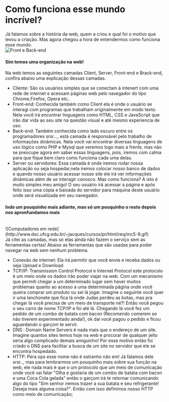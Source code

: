 # Como funciona esse mundo incrível?

 Já falamos sobre a história da web, quem a criou e qual foi o motivo que levou a criação. Mas agora chegou a hora de entendermos como funciona esse mundo.
 <br>
 ![Front e Back-end](https://image.slidesharecdn.com/camadasdofrontend-160516183426/95/camadas-do-frontend-8-638.jpg?cb=1463423693)
 <br>

#### Sim temos uma organização na web!

 Na web temos as seguintes camadas Client, Server, Front-end e Brack-end, confira abaixo uma explicação dessas camadas.
 
 - Cliente: 
 São os usuários simples que se conectam à intenert com uma rede de internet e acessam páginas web pelo navegador do tipo Chrome,Firefox, Opera etc.. 
 - Front-end: 
 Conhecida também como Client ela é onde o usuário se interagi com programas que trabalham originalmente em modo texto. Nela você irá encontrar linguagens como HTML, CSS e JavaScript que irão dar vida ao seu site na questão visual e até mesmo experiencia de uso.
 - Back-end:
 Também conhecida como lado escuro entre os programadores srsr..., está camada é responsável pelo trabalho de informações dinâmicas. Nela você vai encontrar diversas linguagens de uso lógico como PHP e Mysql que veremos logo mais a frente, mas não se preocupe agora em saber essas linguagens, pois, iremos com calma para que fique bem claro como funciona cada uma delas.
 - Server ou servidores:
 Essa camada é onde iremos rodar nossa aplicação ou seja hospedar,nela iremos colocar nosso banco de dados e quando nosso usuário acessar nosso site ele irá ver informações dinâmicas além de se interagir conosco. Mas como funciona? A isto é muito simples meu amigo! O seu usuário irá acessar a página e após feito isso uma cópia e baixada do servidor para máquina deste usuário onde será visualizada em seu navegador.
 
#### Indo um pouquinho mais adiante, mas só um pouquinho o resto depois nos apronfundamos mais 
<br>
 ![Computadores em  rede](http://www.dsc.ufcg.edu.br/~jacques/cursos/pr/html/req/mc5-9.gif)
<br>
Já citei as camadas, mas só elas ainda não fazem o serviço sem as ferramentas certas! Abaixo as ferramentas que são usadas para poder navegar na web sem nenhum problema.

- Conexão de internet: Ela irá permitir que você envie e receba dados ou seja Upload e Download
- TCP/IP: Transmission Control Protocol e Internet Protocol este protocolo é um meio onde os dados irão poder viajar na web. Com um mecanismo que permiti chegar a um determinado lugar sem haver muitos problemas quanto ao acesso a uma determinada página onde você queira comprar um produto ou sei lá jogar. Imagine o seguinte você quer ir uma lanchonete que fica lá onde Judas perdeu as botas, mas pra chegar lá você precisa de um meio de transporte né?! Então você pegou o seu carro de nome TCP/IP e foi até lá. Chegando lá você fez um pedido de um combo de batata com bacon (Recomendo comerem se não tiverem experimentado ainda!), ok daí você pagou o pedido e ficou aguardando o garçom te servir.
- DNS : Domain Name Servers é nada mais que o endereço de um site. Imagine quantos sites temos hoje na web e procurar de qualquer jeito seria algo complicado demais amiguinho! Por esse motivo então foi criado o DNS para facilitar a busca de um site no servidor que ele se encontra hospedado.
- HTTP: Pera ops esse nome não é estranho não em! Já falamos dele srsr.., mas para lembrarmos um pouquinho mais sobre sua função na web, ele nada mais é que o um protocolo que um meio de comunicação onde você vai falar "Olha e gostaria de um combo de batata com bacon e uma Coca Cola gelada" então o garçom irá te retornar comunicando algo do tipo "Sim senhor iremos trazer a sua batata e seu refrigerante! Deseja mais alguma coisa?". Então com isso definimos nosso HTTP como meio de comunicação;  
 
